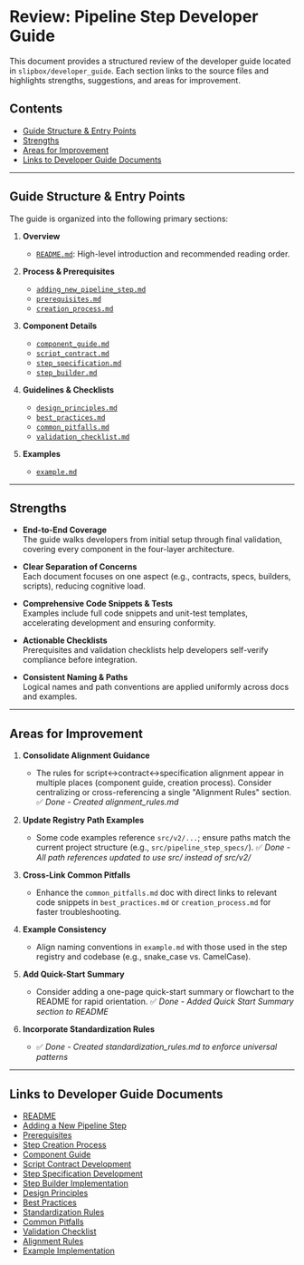 # Review: Pipeline Step Developer Guide

This document provides a structured review of the developer guide located in `slipbox/developer_guide`. Each section links to the source files and highlights strengths, suggestions, and areas for improvement.

## Contents

- [Guide Structure & Entry Points](#guide-structure--entry-points)  
- [Strengths](#strengths)  
- [Areas for Improvement](#areas-for-improvement)  
- [Links to Developer Guide Documents](#links-to-developer-guide-documents)  

---

## Guide Structure & Entry Points

The guide is organized into the following primary sections:

1. **Overview**  
   - [`README.md`](../developer_guide/README.md): High-level introduction and recommended reading order.

2. **Process & Prerequisites**  
   - [`adding_new_pipeline_step.md`](../developer_guide/adding_new_pipeline_step.md)  
   - [`prerequisites.md`](../developer_guide/prerequisites.md)  
   - [`creation_process.md`](../developer_guide/creation_process.md)  

3. **Component Details**  
   - [`component_guide.md`](../developer_guide/component_guide.md)  
   - [`script_contract.md`](../developer_guide/script_contract.md)  
   - [`step_specification.md`](../developer_guide/step_specification.md)  
   - [`step_builder.md`](../developer_guide/step_builder.md)  

4. **Guidelines & Checklists**  
   - [`design_principles.md`](../developer_guide/design_principles.md)  
   - [`best_practices.md`](../developer_guide/best_practices.md)  
   - [`common_pitfalls.md`](../developer_guide/common_pitfalls.md)  
   - [`validation_checklist.md`](../developer_guide/validation_checklist.md)  

5. **Examples**  
   - [`example.md`](../developer_guide/example.md)  

---

## Strengths

- **End-to-End Coverage**  
  The guide walks developers from initial setup through final validation, covering every component in the four-layer architecture.

- **Clear Separation of Concerns**  
  Each document focuses on one aspect (e.g., contracts, specs, builders, scripts), reducing cognitive load.

- **Comprehensive Code Snippets & Tests**  
  Examples include full code snippets and unit-test templates, accelerating development and ensuring conformity.

- **Actionable Checklists**  
  Prerequisites and validation checklists help developers self-verify compliance before integration.

- **Consistent Naming & Paths**  
  Logical names and path conventions are applied uniformly across docs and examples.

---

## Areas for Improvement

1. **Consolidate Alignment Guidance**  
   - The rules for script↔contract↔specification alignment appear in multiple places (component guide, creation process). Consider centralizing or cross-referencing a single "Alignment Rules" section. ✅ *Done - Created alignment_rules.md*

2. **Update Registry Path Examples**  
   - Some code examples reference `src/v2/...`; ensure paths match the current project structure (e.g., `src/pipeline_step_specs/`). ✅ *Done - All path references updated to use src/ instead of src/v2/*

3. **Cross-Link Common Pitfalls**  
   - Enhance the `common_pitfalls.md` doc with direct links to relevant code snippets in `best_practices.md` or `creation_process.md` for faster troubleshooting.

4. **Example Consistency**  
   - Align naming conventions in `example.md` with those used in the step registry and codebase (e.g., snake_case vs. CamelCase).

5. **Add Quick-Start Summary**  
   - Consider adding a one-page quick-start summary or flowchart to the README for rapid orientation. ✅ *Done - Added Quick Start Summary section to README*

6. **Incorporate Standardization Rules**  
   - ✅ *Done - Created standardization_rules.md to enforce universal patterns*

---

## Links to Developer Guide Documents

- [README](../developer_guide/README.md)  
- [Adding a New Pipeline Step](../developer_guide/adding_new_pipeline_step.md)  
- [Prerequisites](../developer_guide/prerequisites.md)  
- [Step Creation Process](../developer_guide/creation_process.md)  
- [Component Guide](../developer_guide/component_guide.md)  
- [Script Contract Development](../developer_guide/script_contract.md)  
- [Step Specification Development](../developer_guide/step_specification.md)  
- [Step Builder Implementation](../developer_guide/step_builder.md)  
- [Design Principles](../developer_guide/design_principles.md)  
- [Best Practices](../developer_guide/best_practices.md)  
- [Standardization Rules](../developer_guide/standardization_rules.md)  
- [Common Pitfalls](../developer_guide/common_pitfalls.md)  
- [Validation Checklist](../developer_guide/validation_checklist.md)  
- [Alignment Rules](../developer_guide/alignment_rules.md)  
- [Example Implementation](../developer_guide/example.md)
